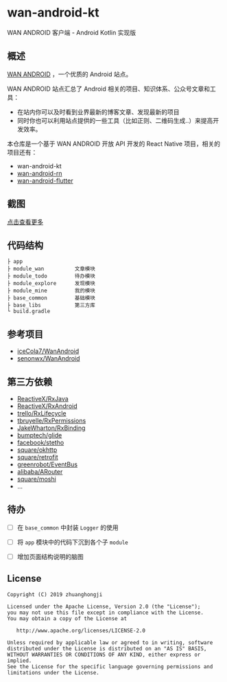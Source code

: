 # wan-android-kt

WAN ANDROID 客户端 - Android Kotlin 实现版


## 概述

[WAN ANDROID](http://www.wanandroid.com/) ，一个优质的 Android 站点。

WAN ANDROID 站点汇总了 Android 相关的项目、知识体系、公众号文章和工具：

* 在站内你可以及时看到业界最新的博客文章、发现最新的项目
* 同时你也可以利用站点提供的一些工具（比如正则、二维码生成..）来提高开发效率。

本仓库是一个基于 WAN ANDROID 开放 API 开发的 React Native 项目，相关的项目还有：

* wan-android-kt
* [wan-android-rn](https://github.com/zhuanghongji/wan-android-rn)
* [wan-android-flutter](https://github.com/zhuanghongji/wan-android-flutter)

## 截图

[点击查看更多](./screenshots/)

## 代码结构

```
├ app
├ module_wan          文章模块
├ module_todo         待办模块
├ module_explore      发现模块
├ module_mine         我的模块
├ base_common         基础模块
├ base_libs           第三方库
└ build.gradle
```


## 参考项目

* [iceCola7/WanAndroid](https://github.com/iceCola7/WanAndroid)
* [senonwx/WanAndroid](https://github.com/senonwx/WanAndroid)



## 第三方依赖

* [ReactiveX/RxJava](https://github.com/ReactiveX/RxJava)
* [ReactiveX/RxAndroid](https://github.com/ReactiveX/RxAndroid)
* [trello/RxLifecycle](https://github.com/trello/RxLifecycle)
* [tbruyelle/RxPermissions](https://github.com/tbruyelle/RxPermissions)
* [JakeWharton/RxBinding](https://github.com/JakeWharton/RxBinding)
* [bumptech/glide](https://github.com/bumptech/glide)
* [facebook/stetho](https://github.com/facebook/stetho)
* [square/okhttp](https://github.com/square/okhttp)
* [square/retrofit](https://github.com/square/retrofit)
* [greenrobot/EventBus](https://github.com/greenrobot/EventBus)
* [alibaba/ARouter](https://github.com/alibaba/ARouter)
* [square/moshi](https://github.com/square/moshi)
* ...



## 待办

* [ ] 在 `base_common` 中封装 `Logger` 的使用
* [ ] 将 `app` 模块中的代码下沉到各个子 `module`
* [ ] 增加页面结构说明的脑图 



## License

```
Copyright (C) 2019 zhuanghongji

Licensed under the Apache License, Version 2.0 (the "License");
you may not use this file except in compliance with the License.
You may obtain a copy of the License at

   http://www.apache.org/licenses/LICENSE-2.0

Unless required by applicable law or agreed to in writing, software
distributed under the License is distributed on an "AS IS" BASIS,
WITHOUT WARRANTIES OR CONDITIONS OF ANY KIND, either express or implied.
See the License for the specific language governing permissions and
limitations under the License.
```

